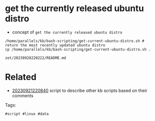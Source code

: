 # get the currently released ubuntu distro

- concept of `get the currently released ubuntu distro`

```
/home/parallels/kb/bash-scripting/get-current-ubuntu-distro.sh # return the most recently updated ubuntu distro
cp /home/parallels/kb/bash-scripting/get-current-ubuntu-distro.sh .
```

` zet/20230928220222/README.md `

# Related

- [20230921220840](/zet/20230921220840/README.md) script to describe other kb scripts based on their comments

Tags:

    #script #linux #data

